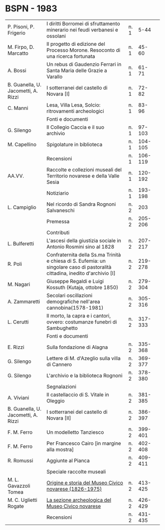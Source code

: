 # BSPN - 1983

<table>
    <tr>
        <td>P. Pisoni, P. Frigerio</td>
        <td>I diritti Borromei di sfruttamento minerario nei feudi verbanesi e ossolani</td>
        <td>n. 1</td>
        <td>5-44</td>
        <td></td>
    </tr>
    <tr>
        <td>M. Firpo, D. Marcatto</td>
        <td>Il progetto di edizione del Processo Morone. Resoconto di una ricerca fortunata</td>
        <td>n. 1</td>
        <td>45-60</td>
        <td></td>
    </tr>
    <tr>
        <td>A. Bossi</td>
        <td>Un rebus di Gaudenzio Ferrari in Santa Maria delle Grazie a Varallo</td>
        <td>n. 1</td>
        <td>61-71</td>
        <td></td>
    </tr>
    <tr>
        <td>B. Guanella, U. Jacometti, A. Rizzi</td>
        <td>I sotterranei del castello di Novara [I]</td>
        <td>n. 1</td>
        <td>72-82</td>
        <td></td>
    </tr>
    <tr>
        <td>C. Manni</td>
        <td>Lesa, Villa Lesa, Solcio: ritrovamenti archeologici</td>
        <td>n. 1</td>
        <td>83-96</td>
        <td></td>
    </tr>
    <tr>
        <td></td>
        <td>Fonti e documenti</td>
        <td></td>
        <td></td>
    </tr>
    <tr>
        <td>G. Silengo</td>
        <td>Il Collegio Caccia e il suo archivio</td>
        <td>n. 1</td>
        <td>97-103</td>
        <td></td>
    </tr>
    <tr>
        <td>M. Capellino</td>
        <td>Spigolature in biblioteca</td>
        <td>n. 1</td>
        <td>104-105</td>
        <td></td>
    </tr>
    <tr>
        <td></td>
        <td>Recensioni</td>
        <td>n. 1</td>
        <td>106-119</td>
        <td></td>
    </tr>
    <tr>
        <td>AA.VV.</td>
        <td>Raccolte e collezioni museali del Territorio novarese e della Valle Sesia</td>
        <td>n. 1</td>
        <td>120-192</td>
        <td></td>
    </tr>
    <tr>
        <td></td>
        <td>Notiziario</td>
        <td>n. 1</td>
        <td>193-198</td>
        <td></td>
    </tr>
    <tr>
        <td>L. Campiglio</td>
        <td>Nel ricordo di Sandra Rognoni Salvaneschi</td>
        <td>n. 2</td>
        <td>203</td>
        <td></td>
    </tr>
    <tr>
        <td></td>
        <td>Premessa</td>
        <td>n. 2</td>
        <td>205-206</td>
        <td></td>
    </tr>
    <tr>
        <td></td>
        <td>Contributi</td>
        <td></td>
        <td></td>
    </tr>
    <tr>
        <td>L. Bulferetti</td>
        <td>L'ascesi della giustizia sociale in Antonio Rosmini sino al 1828</td>
        <td>n. 2</td>
        <td>207-217</td>
        <td></td>
    </tr>
    <tr>
        <td>R. Poli</td>
        <td>Confraternita della Ss.ma Trinità e chiesa di S. Eufemia: un singolare caso di pastoralità
            cittadina, inedito d'archivio [I]
        </td>
        <td>n. 2</td>
        <td>219-278</td>
        <td></td>
    </tr>
    <tr>
        <td>M. Nagari</td>
        <td>Giuseppe Regaldi e Luigi Kossuth (Kutaja, ottobre 1850)</td>
        <td>n. 2</td>
        <td>279-304</td>
        <td></td>
    </tr>
    <tr>
        <td>A. Zammaretti</td>
        <td>Secolari oscillazioni demografiche nell'area cannobina(1578-1981)</td>
        <td>n. 2</td>
        <td>305-316</td>
        <td></td>
    </tr>
    <tr>
        <td>L. Cerutti</td>
        <td>Il morto, la capra e i cantori, ovvero: costumanze funebri di Sambughetto</td>
        <td>n. 2</td>
        <td>317-333</td>
        <td></td>
    </tr>
    <tr>
        <td></td>
        <td>Fonti e documenti</td>
        <td></td>
        <td></td>
    </tr>
    <tr>
        <td>E. Rizzi</td>
        <td>Sulla fondazione di Alagna</td>
        <td>n. 2</td>
        <td>335-368</td>
        <td></td>
    </tr>
    <tr>
        <td>G. Silengo</td>
        <td>Lettere di M. d'Azeglio sulla villa di Cannero</td>
        <td>n. 2</td>
        <td>369-377</td>
        <td></td>
    </tr>
    <tr>
        <td>G. Silengo</td>
        <td>L'archivio e la biblioteca Rognoni</td>
        <td>n. 2</td>
        <td>378-380</td>
        <td></td>
    </tr>
    <tr>
        <td></td>
        <td>Segnalazioni</td>
        <td></td>
        <td></td>
    </tr>
    <tr>
        <td>A. Viviani</td>
        <td>Il castellaccio di S. Vitale in Oleggio</td>
        <td>n. 2</td>
        <td>381-385</td>
        <td></td>
    </tr>
    <tr>
        <td>B. Guanella, U. Jacometti, A. Rizzi</td>
        <td>I sotterranei del castello di Novara [II]</td>
        <td>n. 2</td>
        <td>386-397</td>
        <td></td>
    </tr>
    <tr>
        <td>F. M. Ferro</td>
        <td>Un modelletto Tanziesco</td>
        <td>n. 2</td>
        <td>399-401</td>
        <td></td>
    </tr>
    <tr>
        <td>F. M. Ferro</td>
        <td>Per Francesco Cairo [in margine alla mostra]</td>
        <td>n. 2</td>
        <td>402-408</td>
        <td></td>
    </tr>
    <tr>
        <td>R. Romussi</td>
        <td>Aggiunte al Pianca</td>
        <td>n. 2</td>
        <td>409-411</td>
        <td></td>
    </tr>
    <tr>
        <td></td>
        <td>Speciale raccolte museali</td>
        <td></td>
        <td></td>
    </tr>
    <tr>
        <td>M. L. Gavazzoli Tomea</td>
        <td><a href="http://www.ssno.it/BSPNo/1983_Tomea_Museo.pdf">Origine e storia del Museo Civico novarese
            (1826-1975)</a></td>
        <td>n. 2</td>
        <td>413-425</td>
        <td></td>
    </tr>
    <tr>
        <td>M. C. Uglietti Rogate</td>
        <td><a href="http://www.ssno.it/BSPNo/1983_Tomea_Museo.pdf#page=8">La sezione archeologica del Museo Civico
            novarese</a></td>
        <td>n. 2</td>
        <td>426-429</td>
        <td></td>
    </tr>
    <tr>
        <td></td>
        <td>Recensioni</td>
        <td>n. 2</td>
        <td>431-435</td>
        <td></td>
    </tr>
</table>